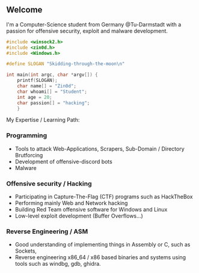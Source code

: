 ## Welcome

I'm a Computer-Science student from Germany @Tu-Darmstadt with a passion for offensive security, exploit and malware development.  

```c
#include <winsock2.h>
#include <zin0d.h>
#include <Windows.h> 

#define SLOGAN "Skidding-through-the-moon\n"

int main(int argc, char *argv[]) {
    printf(SLOGAN);
    char name[] = "Zin0d";
    char whoami[] = "Student";
    int age = 20;
    char passion[] = "hacking";
    }
```

My Expertise / Learning Path:

### Programming 
- Tools to attack Web-Applications, Scrapers, Sub-Domain / Directory Brutforcing 
- Development of offensive-discord bots
- Malware

### Offensive security / Hacking
- Participating in Capture-The-Flag (CTF) programs such as HackTheBox  
- Performing mainly Web and Network hacking
- Building Red Team offensive software for Windows and Linux 
- Low-level exploit development  (Buffer Overflows...)

### Reverse Engineering / ASM
- Good understanding of implementing things in Assembly or C, such as Sockets, 
- Reverse engineering x86_64 / x86 based binaries and systems using tools such as windbg, gdb, ghidra.

